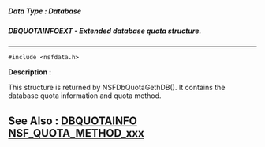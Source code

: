 ##### Data Type : Database
##### DBQUOTAINFOEXT - Extended database quota structure.
---
```
#include <nsfdata.h>
```
**Description :**

This structure is returned by NSFDbQuotaGethDB().  It contains the database 
quota information and quota method.

**See Also :**
[DBQUOTAINFO](/reference/Data/DBQUOTAINFO)
[NSF_QUOTA_METHOD_xxx](/reference/Symb/NSF_QUOTA_METHOD_xxx)
---
